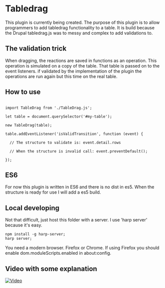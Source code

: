 # Tabledrag

This plugin is currently being created.
The purpose of this plugin is to allow programmers to add tabledrag functionality to a table.
It is build because the Drupal tabledrag.js was to messy and complex to add validations to.

## The validation trick

When dragging, the reactions are saved in functions as an operation.
This operation is simulated on a copy of the table.
That table is passed on to the event listeners.
if validated by the implementation of the plugin the operations are run again but this time on the real table.

## How to use

```

import TableDrag from './TableDrag.js';

let table = document.querySelector('#my-table');

new TableDrag(table);

table.addEventListener('isValidTransition', function (event) {
  
  // The structure to validate is: event.detail.rows
  
  // When the structure is invalid call: event.preventDefault();

});

```

## ES6

For now this plugin is written in ES6 and there is no dist in es5.
When the structure is ready for use I will add a es5 build.

## Local developing

Not that difficult, just host this folder with a server.
I use 'harp server' because it's easy.

```
npm install -g harp-server;
harp server;
```

You need a modern browser. Firefox or Chrome.
If using Firefox you should enable dom.moduleScripts.enabled in about:config.

## Video with some explanation

[![Video](https://img.youtube.com/vi/jCYV17J8ZoQ/0.jpg)](https://www.youtube.com/watch?v=jCYV17J8ZoQ) 